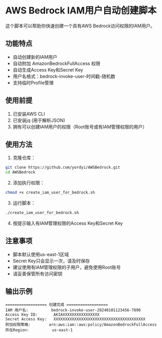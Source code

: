 # AWS Bedrock IAM用户自动创建脚本

这个脚本可以帮助你快速创建一个具有AWS Bedrock访问权限的IAM用户。

## 功能特点

- 自动创建新的IAM用户
- 自动附加 AmazonBedrockFullAccess 权限
- 自动生成Access Key和Secret Key
- 用户名格式：bedrock-invoke-user-时间戳-随机数
- 支持临时Profile管理

## 使用前提

1. 已安装AWS CLI
2. 已安装jq (用于解析JSON)
3. 拥有可以创建IAM用户的权限（Root账号或有IAM管理权限的用户）

## 使用方法

1. 克隆仓库：
```bash
git clone https://github.com/yordyi/AWSBedrock.git
cd AWSBedrock
```

2. 添加执行权限：
```bash
chmod +x create_iam_user_for_bedrock.sh
```

3. 运行脚本：
```bash
./create_iam_user_for_bedrock.sh
```

4. 按提示输入有IAM管理权限的Access Key和Secret Key

## 注意事项

- 脚本默认使用us-east-1区域
- Secret Key只会显示一次，请及时保存
- 建议使用有IAM管理权限的子用户，避免使用Root账号
- 请妥善保管所有访问密钥

## 输出示例

```
================== 创建完成 ==================
IAM 用户名:          bedrock-invoke-user-20240101123456-7890
Access Key ID:       AKIAXXXXXXXXXXXXXXXX
Secret Access Key:   XXXXXXXXXXXXXXXXXXXXXXXXXXXXXXXXXXXXXXXX
附加权限策略:        arn:aws:iam::aws:policy/AmazonBedrockFullAccess
所在Region:          us-east-1
